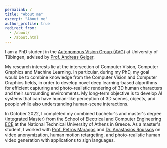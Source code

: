 ```yaml
---
permalink: /
title: "About me"
excerpt: "About me"
author_profile: true
redirect_from: 
  - /about/
  - /about.html
---
```


I am a PhD student in the [Autonomous Vision Group (AVG)](https://uni-tuebingen.de/fakultaeten/mathematisch-naturwissenschaftliche-fakultaet/fachbereiche/informatik/lehrstuehle/autonomous-vision/home/) at University of Tübingen, advised by [Prof. Andreas Geiger](https://www.cvlibs.net/). 

My research interests lie at the intersection of Computer Vision, Computer Graphics and Machine Learning. In particular, during my PhD, my goal would be to combine knowledge from the Computer Vision and Computer Graphics fields, in order to develop novel deep learning-based algorithms for efficient capturing and photo-realistic rendering of 3D human characters and their surrounding environments. My long-term objective is to develop AI systems that can have human-like perception of 3D scenes, objects, and people while also understanding human-scene interactions. 

In October 2022, I completed my combined bachelor's and master's degree (Integrated Master) from the School of Electrical and Computer Engineering [ECE](https://www.ece.ntua.gr/en) at the National Technical University of Athens in Greece. As a master's student, I worked with [Prof. Petros Maragos](http://cvsp.cs.ntua.gr/maragos/) and [Dr. Anastasios Roussos](https://users.ics.forth.gr/~troussos/) on video anonymization, human motion retargeting, and photo-realistic human video generation with applications to sign languages. 
